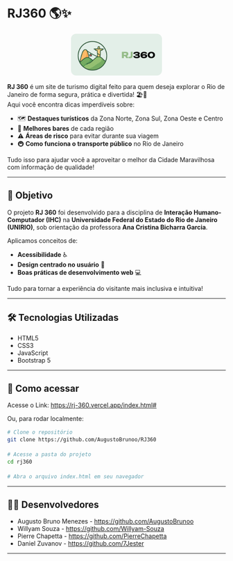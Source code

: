 # RJ360 🌎✨

<p align="center">
    <img src="./assets/logos/logo-full.png" alt="Rio de Janeiro" width="210" height="96" style="border-radius: 12px;"/>
</p>

**RJ 360** é um site de turismo digital feito para quem deseja explorar o Rio de Janeiro de forma segura, prática e divertida! 🏖️🚋  
Aqui você encontra dicas imperdíveis sobre:

- 🗺️ **Destaques turísticos** da Zona Norte, Zona Sul, Zona Oeste e Centro
- 🍻 **Melhores bares** de cada região
- ⚠️ **Áreas de risco** para evitar durante sua viagem
- 🚇 **Como funciona o transporte público** no Rio de Janeiro

Tudo isso para ajudar você a aproveitar o melhor da Cidade Maravilhosa com informação de qualidade!

---

## 🎯 Objetivo

O projeto **RJ 360** foi desenvolvido para a disciplina de **Interação Humano-Computador (IHC)** na **Universidade Federal do Estado do Rio de Janeiro (UNIRIO)**, sob orientação da professora **Ana Cristina Bicharra Garcia**.

Aplicamos conceitos de:

- **Acessibilidade** ♿
- **Design centrado no usuário** 🎨
- **Boas práticas de desenvolvimento web** 💻

Tudo para tornar a experiência do visitante mais inclusiva e intuitiva!

---

## 🛠️ Tecnologias Utilizadas

- HTML5
- CSS3
- JavaScript
- Bootstrap 5

---

## 🚀 Como acessar

Acesse o Link: https://rj-360.vercel.app/index.html#

Ou, para rodar localmente:

```bash
# Clone o repositório
git clone https://github.com/AugustoBrunoo/RJ360

# Acesse a pasta do projeto
cd rj360

# Abra o arquivo index.html em seu navegador
```
---

## 🥷🏽 Desenvolvedores

- Augusto Bruno Menezes - https://github.com/AugustoBrunoo
- Willyam Souza - https://github.com/Willyam-Souza 
- Pierre Chapetta - https://github.com/PierreChapetta
- Daniel Zuvanov - https://github.com/7Jester 

---
